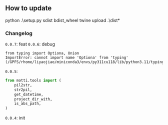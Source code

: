 ## How to update


python .\setup.py sdist bdist_wheel
twine upload .\dist\*


### Changelog

`0.0.7`: feat
`0.0.6`: debug
```shell
from typing import Optiona, Union
ImportError: cannot import name 'Optiona' from 'typing' (/GPFS/rhome/liyaojiao/miniconda3/envs/py311cu118/lib/python3.11/typing.py)
```

`0.0.5`:
```python
from motti.tools import (
    pil2str,
    str2pil,
    get_datetime,
    project_dir_with,
    is_abs_path,
)
```

`0.0.4`: init